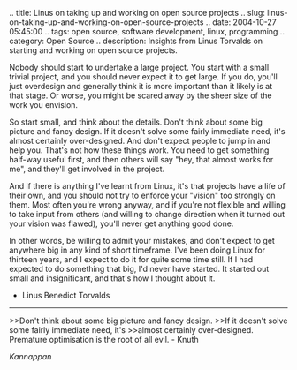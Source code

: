 .. title: Linus on taking up and working on open source projects
.. slug: linus-on-taking-up-and-working-on-open-source-projects
.. date: 2004-10-27 05:45:00
.. tags: open source, software development, linux, programming
.. category: Open Source
.. description: Insights from Linus Torvalds on starting and working on open source projects.

Nobody should start to undertake a large project. You start with a small
trivial project, and you should never expect it to get large. If you
do, you'll just overdesign and generally think it is more important than
it likely is at that stage. Or worse, you might be scared away by the
sheer size of the work you envision.

So start small, and think about the details. Don't think about some big
picture and fancy design. If it doesn't solve some fairly immediate
need, it's almost certainly over-designed. And don't expect people to
jump in and help you. That's not how these things work. You need to get
something half-way useful first, and then others will say "hey, that
almost works for me", and they'll get involved in the project.

And if there is anything I've learnt from Linux, it's that projects have
a life of their own, and you should not try to enforce your "vision"
too strongly on them. Most often you're wrong anyway, and if you're not
flexible and willing to take input from others (and willing to change
direction when it turned out your vision was flawed), you'll never get
anything good done.

In other words, be willing to admit your mistakes, and don't expect to
get anywhere big in any kind of short timeframe. I've been doing Linux
for thirteen years, and I expect to do it for quite some time still. If
I had expected to do something that big, I'd never have started. It
started out small and insignificant, and that's how I thought about it.

- Linus Benedict Torvalds

----


&gt;&gt;Don't think about some big picture and fancy design. &gt;&gt;If it doesn't solve some fairly immediate need, it's &gt;&gt;almost certainly over-designed. Premature optimisation is the root of all evil. - Knuth

_Kannappan_